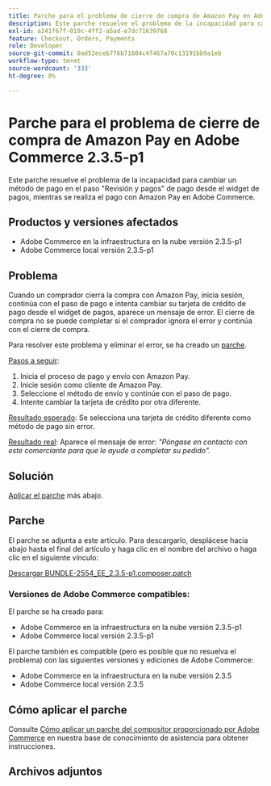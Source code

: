 ```yaml
---
title: Parche para el problema de cierre de compra de Amazon Pay en Adobe Commerce 2.3.5-p1
description: Este parche resuelve el problema de la incapacidad para cambiar un método de pago en el paso "Revisión y pagos" de pago desde el widget de pagos, mientras se realiza el pago con Amazon Pay en Adobe Commerce.
exl-id: a241f67f-019c-4ff2-a5ad-e7dc71639768
feature: Checkout, Orders, Payments
role: Developer
source-git-commit: 0ad52eceb776b71604c4f467a70c13191bb9a1eb
workflow-type: tm+mt
source-wordcount: '333'
ht-degree: 0%

---
```


# Parche para el problema de cierre de compra de Amazon Pay en Adobe Commerce 2.3.5-p1

Este parche resuelve el problema de la incapacidad para cambiar un método de pago en el paso &quot;Revisión y pagos&quot; de pago desde el widget de pagos, mientras se realiza el pago con Amazon Pay en Adobe Commerce.

## Productos y versiones afectados

* Adobe Commerce en la infraestructura en la nube versión 2.3.5-p1
* Adobe Commerce local versión 2.3.5-p1

## Problema

Cuando un comprador cierra la compra con Amazon Pay, inicia sesión, continúa con el paso de pago e intenta cambiar su tarjeta de crédito de pago desde el widget de pagos, aparece un mensaje de error. El cierre de compra no se puede completar si el comprador ignora el error y continúa con el cierre de compra.

Para resolver este problema y eliminar el error, se ha creado un [parche](assets/BUNDLE-2554_EE_2.3.5-p1.composer.patch.zip).

<u>Pasos a seguir</u>:

1. Inicia el proceso de pago y envío con Amazon Pay.
1. Inicie sesión como cliente de Amazon Pay.
1. Seleccione el método de envío y continúe con el paso de pago.
1. Intente cambiar la tarjeta de crédito por otra diferente.

<u>Resultado esperado</u>: Se selecciona una tarjeta de crédito diferente como método de pago sin error.

<u>Resultado real</u>: Aparece el mensaje de error: *&quot;Póngase en contacto con este comerciante para que le ayude a completar su pedido&quot;.*

## Solución

[Aplicar el parche](assets/BUNDLE-2554_EE_2.3.5-p1.composer.patch.zip) más abajo.

## Parche

El parche se adjunta a este artículo. Para descargarlo, desplácese hacia abajo hasta el final del artículo y haga clic en el nombre del archivo o haga clic en el siguiente vínculo:

[Descargar BUNDLE-2554\_EE\_2.3.5-p1.composer.patch](assets/BUNDLE-2554_EE_2.3.5-p1.composer.patch.zip)

### Versiones de Adobe Commerce compatibles:

El parche se ha creado para:

* Adobe Commerce en la infraestructura en la nube versión 2.3.5-p1
* Adobe Commerce local versión 2.3.5-p1

El parche también es compatible (pero es posible que no resuelva el problema) con las siguientes versiones y ediciones de Adobe Commerce:

* Adobe Commerce en la infraestructura en la nube versión 2.3.5
* Adobe Commerce local versión 2.3.5

## Cómo aplicar el parche

Consulte [Cómo aplicar un parche del compositor proporcionado por Adobe Commerce](/help/how-to/general/how-to-apply-a-composer-patch-provided-by-magento.md) en nuestra base de conocimiento de asistencia para obtener instrucciones.

## Archivos adjuntos
